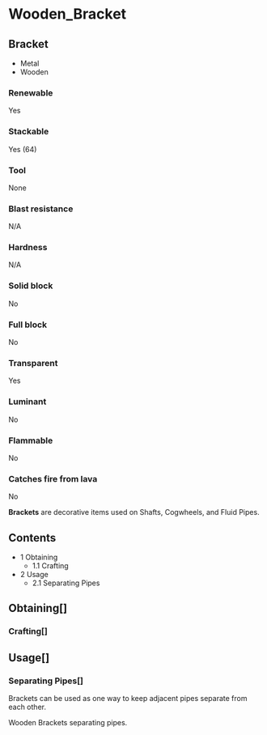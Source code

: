 # Wooden_Bracket

## Bracket

- Metal
- Wooden

### Renewable

Yes

### Stackable

Yes (64)

### Tool

None

### Blast resistance

N/A

### Hardness

N/A

### Solid block

No

### Full block

No

### Transparent

Yes

### Luminant

No

### Flammable

No

### Catches fire from lava

No

**Brackets** are decorative items used on Shafts, Cogwheels, and Fluid Pipes.

## Contents

- 1 Obtaining
    - 1.1 Crafting
- 2 Usage
    - 2.1 Separating Pipes

## Obtaining[]

### Crafting[]

## Usage[]

### Separating Pipes[]

Brackets can be used as one way to keep adjacent pipes separate from each other.

Wooden Brackets separating pipes.